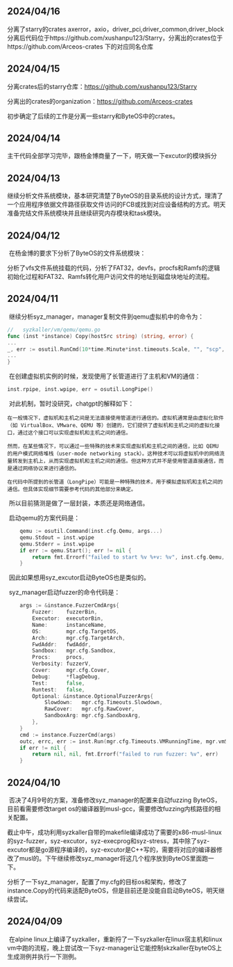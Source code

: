 ## 2024/04/16

分离了starry的crates axerror，axio，driver_pci,driver_common,driver_block分离后代码位于https://github.com/xushanpu123/Starry，分离出的crates位于https://github.com/Arceos-crates 下的对应同名仓库



## 2024/04/15

分离crates后的starry仓库：https://github.com/xushanpu123/Starry

分离出的crates的organization：https://github.com/Arceos-crates

初步确定了后续的工作是分离一些starry和ByteOS中的crates。

## 2024/04/14

​	主干代码全部学习完毕，跟杨金博商量了一下，明天做一下excutor的模块拆分

## 2024/04/13

​	继续分析文件系统模块，基本研究清楚了ByteOS的目录系统的设计方式，理清了一个应用程序依据文件路径获取文件访问的FCB或找到对应设备结构的方式。明天准备完结文件系统模块并且继续研究内存模块和task模块。

## 2024/04/12

​	在杨金博的要求下分析了ByteOS的文件系统模块：

​	分析了vfs文件系统挂载的代码，分析了FAT32，devfs，procfs和Ramfs的逻辑初始化过程和FAT32、Ramfs转化用户访问文件的地址到磁盘块地址的流程。

## 2024/04/11

​	继续分析syz_manager，manager复制文件到qemu虚拟机中的命令为：

```go
//   syzkaller/vm/qemu/qemu.go
func (inst *instance) Copy(hostSrc string) (string, error) {
...
_, err := osutil.RunCmd(10*time.Minute*inst.timeouts.Scale, "", "scp", args...)
...
}
```

​	在创建虚拟机实例的时候，发现使用了长管道进行了主机和VM的通信：

```go
inst.rpipe, inst.wpipe, err = osutil.LongPipe()
```

​	对此机制，暂时没研究，chatgpt的解释如下：

```
在一般情况下，虚拟机和主机之间是无法直接使用管道进行通信的。虚拟机通常是由虚拟化软件（如 VirtualBox、VMware、QEMU 等）创建的，它们提供了虚拟机和主机之间的虚拟化接口，通过这个接口可以实现虚拟机和主机之间的通信。

然而，在某些情况下，可以通过一些特殊的技术来实现虚拟机和主机之间的通信，比如 QEMU 的用户模式网络堆栈（user-mode networking stack）。这种技术可以将虚拟机中的网络流量转发到主机上，从而实现虚拟机和主机之间的通信。但这种方式并不是使用管道直接通信，而是通过网络协议来进行通信的。

在代码中所提到的长管道（LongPipe）可能是一种特殊的技术，用于模拟虚拟机和主机之间的通信。但具体实现细节需要参考代码的其他部分来确定。
```

​	所以目前猜测是做了一层封装，本质还是网络通信。

​	启动qemu的方案代码是：

```go
	qemu := osutil.Command(inst.cfg.Qemu, args...)
	qemu.Stdout = inst.wpipe
	qemu.Stderr = inst.wpipe
	if err := qemu.Start(); err != nil {
		return fmt.Errorf("failed to start %v %+v: %v", inst.cfg.Qemu, args, err)
	}
```

​	因此如果想用syz_excutor启动ByteOS也是类似的。

​	syz_manager启动fuzzer的命令代码是：

```go
	args := &instance.FuzzerCmdArgs{
		Fuzzer:    fuzzerBin,
		Executor:  executorBin,
		Name:      instanceName,
		OS:        mgr.cfg.TargetOS,
		Arch:      mgr.cfg.TargetArch,
		FwdAddr:   fwdAddr,
		Sandbox:   mgr.cfg.Sandbox,
		Procs:     procs,
		Verbosity: fuzzerV,
		Cover:     mgr.cfg.Cover,
		Debug:     *flagDebug,
		Test:      false,
		Runtest:   false,
		Optional: &instance.OptionalFuzzerArgs{
			Slowdown:   mgr.cfg.Timeouts.Slowdown,
			RawCover:   mgr.cfg.RawCover,
			SandboxArg: mgr.cfg.SandboxArg,
		},
	}
	cmd := instance.FuzzerCmd(args)
	outc, errc, err := inst.Run(mgr.cfg.Timeouts.VMRunningTime, mgr.vmStop, cmd)
	if err != nil {
		return nil, nil, fmt.Errorf("failed to run fuzzer: %v", err)
	}
```

## 2024/04/10

​	否决了4月9号的方案，准备修改syz_manager的配置来自动fuzzing ByteOS，目前看需要修改target os的编译器到musl-gcc，需要修改fuzzing内核路径的相关配置。

​	截止中午，成功利用syzkaller自带的makefile编译成功了需要的x86-musl-linux的syz-fuzzer，syz-excutor，syz-execprog和syz-stress，其中除了syz-excutor都是go源程序编译的，syz-excutor是C++写的，需要将对应的编译器修改了musl的。下午继续修改syz_manager将这几个程序放到ByteOS里面跑一下。

​	分析了一下syz_manager，配置了my.cfg的目标os和架构，修改了instance.Copy的代码来适配ByteOS，但是目前还是没能自启动ByteOS，明天继续尝试。

## **2024/04/09**

​    在alpine linux上编译了syzkaller，重新捋了一下syzkaller在linux宿主机和linux vm中跑的流程，晚上尝试改一下syz-manager让它能控制skzkaller在byteOS上生成测例并执行一下测例。
